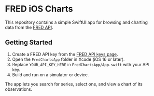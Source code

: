 # FRED iOS Charts

This repository contains a simple SwiftUI app for browsing and charting data from the [FRED API](https://fred.stlouisfed.org/docs/api/fred/).

## Getting Started

1. Create a FRED API key from the [FRED API keys page](https://fred.stlouisfed.org/docs/api/api_key.html).
2. Open the `FredChartsApp` folder in Xcode (iOS 16 or later).
3. Replace `YOUR_API_KEY_HERE` in `FredChartsApp/App.swift` with your API key.
4. Build and run on a simulator or device.

The app lets you search for series, select one, and view a chart of its observations.
